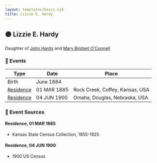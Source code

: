 ```yaml
---
layout: templates/basic.njk
title: Lizzie E. Hardy
---
```

## 🟣 Lizzie E. Hardy

Daughter of [John Hardy](/people/5/56182816) and [Mary Bridget O'Connell](/people/4/47047024)

### 📆 Events

Type | Date | Place
------ | ------ | ------
Birth | June 1884 |
[Residence](#event-319ceb29-81e3-4a70-9ed0-864badf18a1d) | 01 MAR 1885 | Rock Creek, Coffey, Kansas, USA
[Residence](#event-6cd55e1a-531d-4cba-a563-3deabcc0975f) | 04 JUN 1900 | Omaha, Douglas, Nebraska, USA

### 📰 Event Sources

#### <a id="event-319ceb29-81e3-4a70-9ed0-864badf18a1d"></a> Residence, 01 MAR 1885
* Kansas State Census Collection, 1855-1925

#### <a id="event-6cd55e1a-531d-4cba-a563-3deabcc0975f"></a> Residence, 04 JUN 1900
* 1900 US Census
